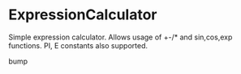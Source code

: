 ExpressionCalculator
====================

Simple expression calculator. Allows usage of +-/* and sin,cos,exp functions. PI, E constants also supported.

bump
